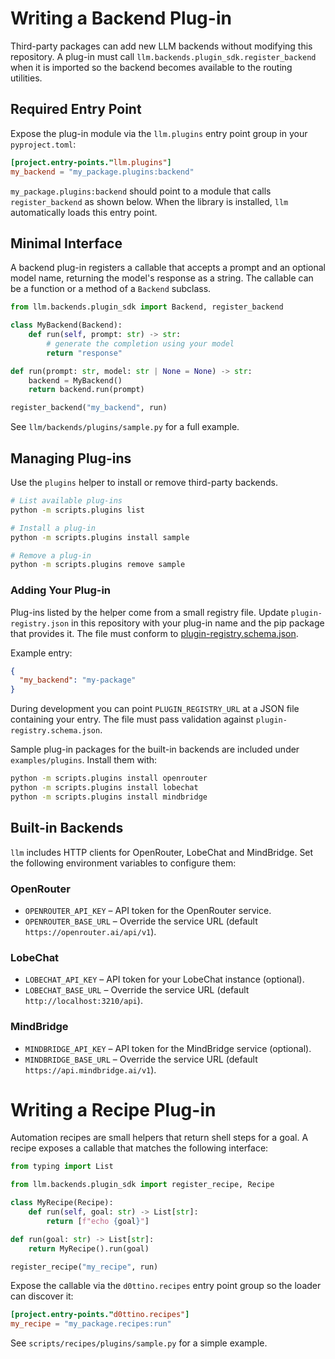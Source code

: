 # Writing a Backend Plug-in

Third-party packages can add new LLM backends without modifying this repository.
A plug-in must call `llm.backends.plugin_sdk.register_backend` when it is imported so the
backend becomes available to the routing utilities.

## Required Entry Point

Expose the plug-in module via the `llm.plugins` entry point group in your
`pyproject.toml`:

```toml
[project.entry-points."llm.plugins"]
my_backend = "my_package.plugins:backend"
```

`my_package.plugins:backend` should point to a module that calls
`register_backend` as shown below. When the library is installed, `llm`
automatically loads this entry point.

## Minimal Interface

A backend plug-in registers a callable that accepts a prompt and an optional
model name, returning the model's response as a string. The callable can be a
function or a method of a `Backend` subclass.

```python
from llm.backends.plugin_sdk import Backend, register_backend

class MyBackend(Backend):
    def run(self, prompt: str) -> str:
        # generate the completion using your model
        return "response"

def run(prompt: str, model: str | None = None) -> str:
    backend = MyBackend()
    return backend.run(prompt)

register_backend("my_backend", run)
```

See `llm/backends/plugins/sample.py` for a full example.

## Managing Plug-ins

Use the `plugins` helper to install or remove third-party backends.

```bash
# List available plug-ins
python -m scripts.plugins list

# Install a plug-in
python -m scripts.plugins install sample

# Remove a plug-in
python -m scripts.plugins remove sample
```

### Adding Your Plug-in

Plug-ins listed by the helper come from a small registry file. Update
`plugin-registry.json` in this repository with your plug-in name and the pip
package that provides it. The file must conform to
[plugin-registry.schema.json](../plugin-registry.schema.json).

Example entry:

```json
{
  "my_backend": "my-package"
}
```

During development you can point `PLUGIN_REGISTRY_URL` at a JSON file
containing your entry. The file must pass validation against
`plugin-registry.schema.json`.

Sample plug-in packages for the built-in backends are included under
`examples/plugins`. Install them with:

```bash
python -m scripts.plugins install openrouter
python -m scripts.plugins install lobechat
python -m scripts.plugins install mindbridge
```

## Built-in Backends

`llm` includes HTTP clients for OpenRouter, LobeChat and MindBridge. Set the
following environment variables to configure them:

### OpenRouter

- `OPENROUTER_API_KEY` – API token for the OpenRouter service.
- `OPENROUTER_BASE_URL` – Override the service URL (default
  `https://openrouter.ai/api/v1`).

### LobeChat

- `LOBECHAT_API_KEY` – API token for your LobeChat instance (optional).
- `LOBECHAT_BASE_URL` – Override the service URL (default
  `http://localhost:3210/api`).

### MindBridge

- `MINDBRIDGE_API_KEY` – API token for the MindBridge service (optional).
- `MINDBRIDGE_BASE_URL` – Override the service URL (default
  `https://api.mindbridge.ai/v1`).

# Writing a Recipe Plug-in

Automation recipes are small helpers that return shell steps for a goal.
A recipe exposes a callable that matches the following interface:

```python
from typing import List

from llm.backends.plugin_sdk import register_recipe, Recipe

class MyRecipe(Recipe):
    def run(self, goal: str) -> List[str]:
        return [f"echo {goal}"]

def run(goal: str) -> List[str]:
    return MyRecipe().run(goal)

register_recipe("my_recipe", run)
```

Expose the callable via the `d0ttino.recipes` entry point group so the
loader can discover it:

```toml
[project.entry-points."d0ttino.recipes"]
my_recipe = "my_package.recipes:run"
```

See `scripts/recipes/plugins/sample.py` for a simple example.
